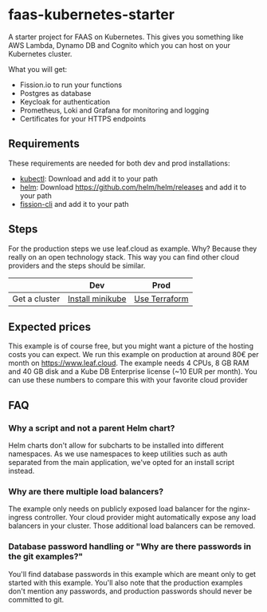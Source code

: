 # faas-kubernetes-starter

A starter project for FAAS on Kubernetes. This gives you something like AWS Lambda, Dynamo DB and Cognito which you can host on your Kubernetes cluster.

What you will get:

- Fission.io to run your functions
- Postgres as database
- Keycloak for authentication
- Prometheus, Loki and Grafana for monitoring and logging
- Certificates for your HTTPS endpoints

## Requirements

These requirements are needed for both dev and prod installations:

- [kubectl](https://kubernetes.io/releases/download/): Download and add it to your path
- [helm](https://helm.sh/docs/intro/install/): Download https://github.com/helm/helm/releases and add it to your path
- [fission-cli](https://fission.io/docs/installation/#install-fission-cli) and add it to your path

## Steps

For the production steps we use leaf.cloud as example. Why? Because they really on an open technology stack. This way you can find other cloud providers and the steps should be similar.

|               | Dev                                                                             | Prod                           |
| ------------- | ------------------------------------------------------------------------------- | ------------------------------ |
| Get a cluster | [Install minikube](https://kubernetes.io/de/docs/tasks/tools/install-minikube/) | [Use Terraform](/Terraform.md) |

## Expected prices

This example is of course free, but you might want a picture of the hosting costs you can expect. We run this example on production at around 80€ per month on https://www.leaf.cloud. The example needs 4 CPUs, 8 GB RAM and 40 GB disk and a Kube DB Enterprise license (~10 EUR per month). You can use these numbers to compare this with your favorite cloud provider

## FAQ

### Why a script and not a parent Helm chart?

Helm charts don't allow for subcharts to be installed into different namespaces. As we use namespaces to keep utilities such as auth separated from the main application, we've opted for an install script instead.

### Why are there multiple load balancers?

The example only needs on publicly exposed load balancer for the nginx-ingress controller. Your cloud provider might automatically expose any load balancers in your cluster. Those additional load balancers can be removed.

### Database password handling or "Why are there passwords in the git examples?"

You'll find database passwords in this example which are meant only to get started with this example. You'll also note that the production examples don't mention any passwords, and production passwords should never be committed to git.
